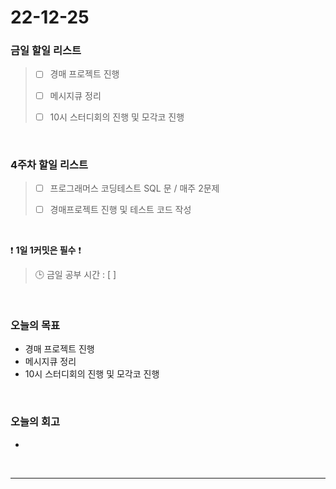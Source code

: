 # 22-12-25

### 금일 할일 리스트
> - [ ]  경매 프로젝트 진행
>
> - [ ]  메시지큐 정리
>
> - [ ]  10시 스터디회의 진행 및 모각코 진행

<br/>

### 4주차 할일 리스트  

> - [ ]  프로그래머스 코딩테스트 SQL 문 / 매주 2문제  
>
> - [ ]  경매프로젝트 진행 및 테스트 코드 작성

<br/>

❗ **1일 1커밋은 필수** ❗
> 🕒 금일 공부 시간 : [ ]
  
<br/>

### 오늘의 목표
- 경매 프로젝트 진행
- 메시지큐 정리
- 10시 스터디회의 진행 및 모각코 진행

<br>

### 오늘의 회고
- 

<br/>

------------  